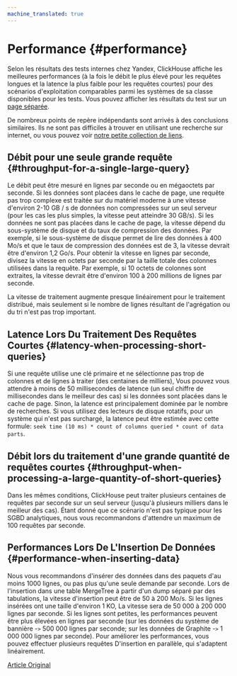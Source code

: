 ```yaml
---
machine_translated: true
---
```


# Performance {#performance}

Selon les résultats des tests internes chez Yandex, ClickHouse affiche les meilleures performances (à la fois le débit le plus élevé pour les requêtes longues et la latence la plus faible pour les requêtes courtes) pour des scénarios d'exploitation comparables parmi les systèmes de sa classe disponibles pour les tests. Vous pouvez afficher les résultats du test sur un [page séparée](https://clickhouse.tech/benchmark.html).

De nombreux points de repère indépendants sont arrivés à des conclusions similaires. Ils ne sont pas difficiles à trouver en utilisant une recherche sur internet, ou vous pouvez voir [notre petite collection de liens](https://clickhouse.tech/#independent-benchmarks).

## Débit pour une seule grande requête {#throughput-for-a-single-large-query}

Le débit peut être mesuré en lignes par seconde ou en mégaoctets par seconde. Si les données sont placées dans le cache de page, une requête pas trop complexe est traitée sur du matériel moderne à une vitesse d'environ 2-10 GB / s de données non compressées sur un seul serveur (pour les cas les plus simples, la vitesse peut atteindre 30 GB/s). Si les données ne sont pas placées dans le cache de page, la vitesse dépend du sous-système de disque et du taux de compression des données. Par exemple, si le sous-système de disque permet de lire des données à 400 Mo/s et que le taux de compression des données est de 3, la vitesse devrait être d'environ 1,2 Go/s. Pour obtenir la vitesse en lignes par seconde, divisez la vitesse en octets par seconde par la taille totale des colonnes utilisées dans la requête. Par exemple, si 10 octets de colonnes sont extraites, la vitesse devrait être d'environ 100 à 200 millions de lignes par seconde.

La vitesse de traitement augmente presque linéairement pour le traitement distribué, mais seulement si le nombre de lignes résultant de l'agrégation ou du tri n'est pas trop important.

## Latence Lors Du Traitement Des Requêtes Courtes {#latency-when-processing-short-queries}

Si une requête utilise une clé primaire et ne sélectionne pas trop de colonnes et de lignes à traiter (des centaines de milliers), Vous pouvez vous attendre à moins de 50 millisecondes de latence (un seul chiffre de millisecondes dans le meilleur des cas) si les données sont placées dans le cache de page. Sinon, la latence est principalement dominée par le nombre de recherches. Si vous utilisez des lecteurs de disque rotatifs, pour un système qui n'est pas surchargé, la latence peut être estimée avec cette formule: `seek time (10 ms) * count of columns queried * count of data parts`.

## Débit lors du traitement d'une grande quantité de requêtes courtes {#throughput-when-processing-a-large-quantity-of-short-queries}

Dans les mêmes conditions, ClickHouse peut traiter plusieurs centaines de requêtes par seconde sur un seul serveur (jusqu'à plusieurs milliers dans le meilleur des cas). Étant donné que ce scénario n'est pas typique pour les SGBD analytiques, nous vous recommandons d'attendre un maximum de 100 requêtes par seconde.

## Performances Lors De L'Insertion De Données {#performance-when-inserting-data}

Nous vous recommandons d'insérer des données dans des paquets d'au moins 1000 lignes, ou pas plus qu'une seule demande par seconde. Lors de l'insertion dans une table MergeTree à partir d'un dump séparé par des tabulations, la vitesse d'insertion peut être de 50 à 200 Mo/s. Si les lignes insérées ont une taille d'environ 1 KO, La vitesse sera de 50 000 à 200 000 lignes par seconde. Si les lignes sont petites, les performances peuvent être plus élevées en lignes par seconde (sur les données du système de bannière -`>` 500 000 lignes par seconde; sur les données de Graphite -`>` 1 000 000 lignes par seconde). Pour améliorer les performances, vous pouvez effectuer plusieurs requêtes D'insertion en parallèle, qui s'adaptent linéairement.

[Article Original](https://clickhouse.tech/docs/en/introduction/performance/) <!--hide-->
